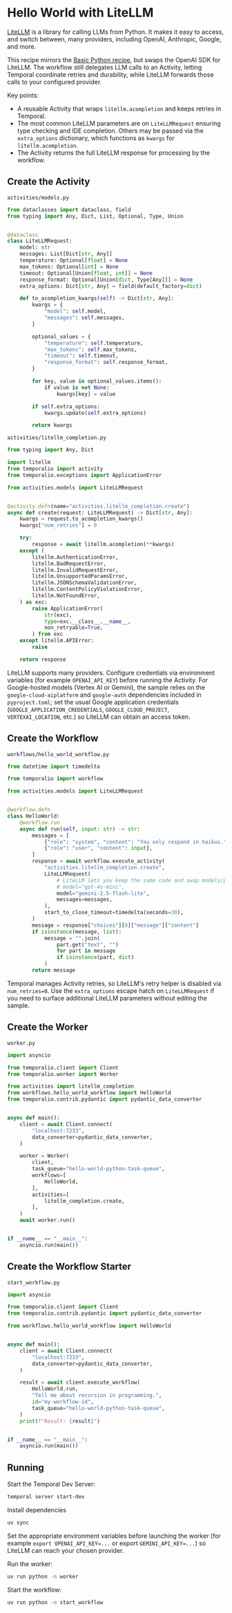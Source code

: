 <!-- 
description: Integrate LiteLLM into a Temporal Workflow in Python.
tags:[python, litellm, provider-neutral]
priority: 920
-->

# Hello World with LiteLLM

[LiteLLM](https://github.com/BerriAI/litellm) is a library for calling LLMs from Python. It makes it easy to access, and switch between, many providers, including OpenAI, Anthropic, Google, and more.

This recipe mirrors the [Basic Python recipe](../basic-python), but swaps the OpenAI SDK for LiteLLM. The workflow still delegates LLM calls to an Activity, letting Temporal coordinate retries and durability, while LiteLLM forwards those calls to your configured provider.

Key points:

- A reusable Activity that wraps `litellm.acompletion` and keeps retries in Temporal.
- The most common LiteLLM parameters are on `LiteLLMRequest` ensuring type checking and IDE completion. Others may be passed via the `extra_options` dictionary, which functions as `kwargs` for `litellm.acompletion`.
- The Activity returns the full LiteLLM response for processing by the workflow.

## Create the Activity

`activities/models.py`

```python
from dataclasses import dataclass, field
from typing import Any, Dict, List, Optional, Type, Union


@dataclass
class LiteLLMRequest:
    model: str
    messages: List[Dict[str, Any]]
    temperature: Optional[float] = None
    max_tokens: Optional[int] = None
    timeout: Optional[Union[float, int]] = None
    response_format: Optional[Union[dict, Type[Any]]] = None
    extra_options: Dict[str, Any] = field(default_factory=dict)

    def to_acompletion_kwargs(self) -> Dict[str, Any]:
        kwargs = {
            "model": self.model,
            "messages": self.messages,
        }

        optional_values = {
            "temperature": self.temperature,
            "max_tokens": self.max_tokens,
            "timeout": self.timeout,
            "response_format": self.response_format,
        }

        for key, value in optional_values.items():
            if value is not None:
                kwargs[key] = value

        if self.extra_options:
            kwargs.update(self.extra_options)

        return kwargs
```

`activities/litellm_completion.py`

```python
from typing import Any, Dict

import litellm
from temporalio import activity
from temporalio.exceptions import ApplicationError

from activities.models import LiteLLMRequest


@activity.defn(name="activities.litellm_completion.create")
async def create(request: LiteLLMRequest) -> Dict[str, Any]:
    kwargs = request.to_acompletion_kwargs()
    kwargs["num_retries"] = 0

    try:
        response = await litellm.acompletion(**kwargs)
    except (
        litellm.AuthenticationError,
        litellm.BadRequestError,
        litellm.InvalidRequestError,
        litellm.UnsupportedParamsError,
        litellm.JSONSchemaValidationError,
        litellm.ContentPolicyViolationError,
        litellm.NotFoundError,
    ) as exc:
        raise ApplicationError(
            str(exc),
            type=exc.__class__.__name__,
            non_retryable=True,
        ) from exc
    except litellm.APIError:
        raise

    return response
```

LiteLLM supports many providers. Configure credentials via environment variables (for example `OPENAI_API_KEY`) before running the Activity. For Google-hosted models (Vertex AI or Gemini), the sample relies on the `google-cloud-aiplatform` and `google-auth` dependencies included in `pyproject.toml`; set the usual Google application credentials (`GOOGLE_APPLICATION_CREDENTIALS`, `GOOGLE_CLOUD_PROJECT`, `VERTEXAI_LOCATION`, etc.) so LiteLLM can obtain an access token.

## Create the Workflow

`workflows/hello_world_workflow.py`

```python
from datetime import timedelta

from temporalio import workflow

from activities.models import LiteLLMRequest


@workflow.defn
class HelloWorld:
    @workflow.run
    async def run(self, input: str) -> str:
        messages = [
            {"role": "system", "content": "You only respond in haikus."},
            {"role": "user", "content": input},
        ]
        response = await workflow.execute_activity(
            "activities.litellm_completion.create",
            LiteLLMRequest(
                # LiteLLM lets you keep the same code and swap models/providers.
                # model="gpt-4o-mini",
                model="gemini-2.5-flash-lite",
                messages=messages,
            ),
            start_to_close_timeout=timedelta(seconds=30),
        )
        message = response["choices"][0]["message"]["content"]
        if isinstance(message, list):
            message = "".join(
                part.get("text", "")
                for part in message
                if isinstance(part, dict)
            )
        return message
```

Temporal manages Activity retries, so LiteLLM's retry helper is disabled via `num_retries=0`. Use the `extra_options` escape hatch on `LiteLLMRequest` if you need to surface additional LiteLLM parameters without editing the sample.

## Create the Worker

`worker.py`

```python
import asyncio

from temporalio.client import Client
from temporalio.worker import Worker

from activities import litellm_completion
from workflows.hello_world_workflow import HelloWorld
from temporalio.contrib.pydantic import pydantic_data_converter


async def main():
    client = await Client.connect(
        "localhost:7233",
        data_converter=pydantic_data_converter,
    )

    worker = Worker(
        client,
        task_queue="hello-world-python-task-queue",
        workflows=[
            HelloWorld,
        ],
        activities=[
            litellm_completion.create,
        ],
    )
    await worker.run()


if __name__ == "__main__":
    asyncio.run(main())
```

## Create the Workflow Starter

`start_workflow.py`

```python
import asyncio

from temporalio.client import Client
from temporalio.contrib.pydantic import pydantic_data_converter

from workflows.hello_world_workflow import HelloWorld


async def main():
    client = await Client.connect(
        "localhost:7233",
        data_converter=pydantic_data_converter,
    )

    result = await client.execute_workflow(
        HelloWorld.run,
        "Tell me about recursion in programming.",
        id="my-workflow-id",
        task_queue="hello-world-python-task-queue",
    )
    print(f"Result: {result}")


if __name__ == "__main__":
    asyncio.run(main())
```

## Running

Start the Temporal Dev Server:

```bash
temporal server start-dev
```

Install dependencies

```bash
uv sync
```

Set the appropriate environment variables before launching the worker (for example `export OPENAI_API_KEY=...` or export `GEMINI_API_KEY=...`) so LiteLLM can reach your chosen provider.

Run the worker:

```bash
uv run python -m worker
```

Start the workflow:

```bash
uv run python -m start_workflow
```
